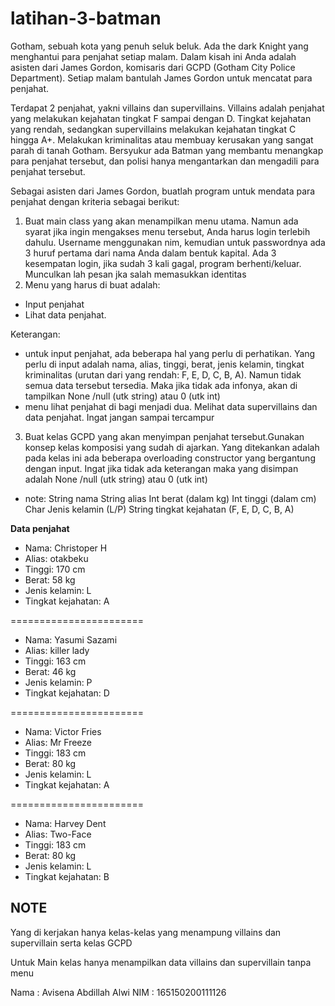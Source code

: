 # latihan-3-batman

Gotham, sebuah kota yang penuh seluk beluk. Ada the dark Knight yang menghantui para penjahat setiap malam. Dalam kisah ini Anda adalah asisten dari James Gordon, komisaris dari GCPD (Gotham City Police Department). Setiap malam bantulah James Gordon untuk mencatat para penjahat.

Terdapat 2 penjahat, yakni villains dan supervillains. Villains adalah penjahat yang melakukan kejahatan tingkat  F sampai dengan D. Tingkat kejahatan yang rendah, sedangkan supervillains melakukan kejahatan tingkat C hingga A+. Melakukan kriminalitas atau membuay kerusakan yang sangat parah di tanah Gotham. Bersyukur ada Batman yang membantu menangkap para penjahat tersebut, dan polisi hanya mengantarkan dan mengadili para penjahat tersebut.

Sebagai asisten dari James Gordon, buatlah program untuk mendata para penjahat dengan kriteria sebagai berikut:
1. Buat main class yang akan menampilkan menu utama. Namun ada syarat jika ingin mengakses menu tersebut, Anda harus login terlebih dahulu. Username menggunakan nim, kemudian untuk passwordnya ada 3 huruf pertama dari nama Anda dalam bentuk kapital. Ada 3 kesempatan login, jika sudah 3 kali gagal, program berhenti/keluar. Munculkan lah pesan jka salah memasukkan identitas
2. Menu yang harus di buat adalah:
- Input penjahat 
- Lihat data penjahat.

Keterangan: 
- untuk input penjahat, ada beberapa hal yang perlu di perhatikan. Yang perlu di input adalah nama, alias, tinggi, berat, jenis kelamin, tingkat kriminalitas (urutan dari yang rendah: F, E, D, C, B, A). Namun tidak semua data tersebut tersedia. Maka jika tidak ada infonya, akan di tampilkan None /null (utk string) atau 0 (utk int)
- menu lihat penjahat di bagi menjadi dua. Melihat data supervillains dan data penjahat. Ingat jangan sampai tercampur
3. Buat kelas GCPD yang akan menyimpan penjahat tersebut.Gunakan konsep kelas komposisi yang sudah di ajarkan. Yang ditekankan adalah pada kelas ini ada beberapa overloading constructor yang bergantung dengan input. Ingat jika tidak ada keterangan maka yang disimpan adalah None /null (utk string) atau 0 (utk int)
- note:
String nama
String alias
Int berat (dalam kg)
Int tinggi (dalam cm)
Char Jenis kelamin (L/P)
String tingkat kejahatan (F, E, D, C, B, A)

**Data penjahat**
- Nama: Christoper H
- Alias: otakbeku
- Tinggi: 170 cm
- Berat: 58 kg
- Jenis kelamin: L
- Tingkat kejahatan: A

=======================
- Nama: Yasumi Sazami
- Alias: killer lady
- Tinggi: 163 cm
- Berat: 46 kg
- Jenis kelamin: P
- Tingkat kejahatan: D

=======================
- Nama: Victor Fries
- Alias: Mr Freeze
- Tinggi: 183 cm
- Berat: 80 kg
- Jenis kelamin: L
- Tingkat kejahatan: A

=======================
- Nama: Harvey Dent
- Alias: Two-Face
- Tinggi: 183 cm
- Berat: 80 kg
- Jenis kelamin: L
- Tingkat kejahatan: B


## NOTE
Yang di kerjakan hanya kelas-kelas yang menampung villains dan supervillain serta kelas GCPD

Untuk Main kelas hanya menampilkan data villains dan supervillain tanpa menu


Nama  : Avisena Abdillah Alwi
NIM   : 165150200111126
